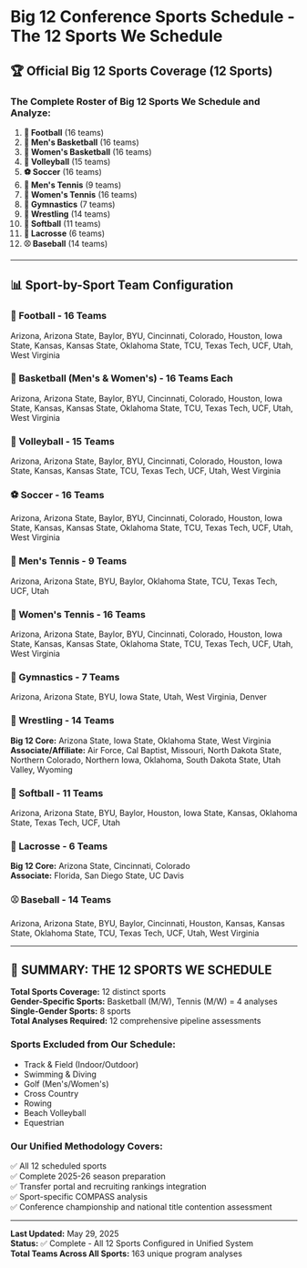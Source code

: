 # Big 12 Conference Sports Schedule - The 12 Sports We Schedule

## 🏆 Official Big 12 Sports Coverage (12 Sports)

### **The Complete Roster of Big 12 Sports We Schedule and Analyze:**

1. **🏈 Football** (16 teams)
2. **🏀 Men's Basketball** (16 teams) 
3. **🏀 Women's Basketball** (16 teams)
4. **🏐 Volleyball** (15 teams)
5. **⚽ Soccer** (16 teams)  
6. **🎾 Men's Tennis** (9 teams)
7. **🎾 Women's Tennis** (16 teams)
8. **🤸 Gymnastics** (7 teams)
9. **🤼 Wrestling** (14 teams)
10. **🥎 Softball** (11 teams)
11. **🥍 Lacrosse** (6 teams)
12. **⚾ Baseball** (14 teams)

---

## 📊 Sport-by-Sport Team Configuration

### **🏈 Football** - 16 Teams
Arizona, Arizona State, Baylor, BYU, Cincinnati, Colorado, Houston, Iowa State, Kansas, Kansas State, Oklahoma State, TCU, Texas Tech, UCF, Utah, West Virginia

### **🏀 Basketball (Men's & Women's)** - 16 Teams Each
Arizona, Arizona State, Baylor, BYU, Cincinnati, Colorado, Houston, Iowa State, Kansas, Kansas State, Oklahoma State, TCU, Texas Tech, UCF, Utah, West Virginia

### **🏐 Volleyball** - 15 Teams
Arizona, Arizona State, Baylor, BYU, Cincinnati, Colorado, Houston, Iowa State, Kansas, Kansas State, TCU, Texas Tech, UCF, Utah, West Virginia

### **⚽ Soccer** - 16 Teams
Arizona, Arizona State, Baylor, BYU, Cincinnati, Colorado, Houston, Iowa State, Kansas, Kansas State, Oklahoma State, TCU, Texas Tech, UCF, Utah, West Virginia

### **🎾 Men's Tennis** - 9 Teams
Arizona, Arizona State, BYU, Baylor, Oklahoma State, TCU, Texas Tech, UCF, Utah

### **🎾 Women's Tennis** - 16 Teams
Arizona, Arizona State, Baylor, BYU, Cincinnati, Colorado, Houston, Iowa State, Kansas, Kansas State, Oklahoma State, TCU, Texas Tech, UCF, Utah, West Virginia

### **🤸 Gymnastics** - 7 Teams
Arizona, Arizona State, BYU, Iowa State, Utah, West Virginia, Denver

### **🤼 Wrestling** - 14 Teams
**Big 12 Core:** Arizona State, Iowa State, Oklahoma State, West Virginia  
**Associate/Affiliate:** Air Force, Cal Baptist, Missouri, North Dakota State, Northern Colorado, Northern Iowa, Oklahoma, South Dakota State, Utah Valley, Wyoming

### **🥎 Softball** - 11 Teams
Arizona, Arizona State, BYU, Baylor, Houston, Iowa State, Kansas, Oklahoma State, Texas Tech, UCF, Utah

### **🥍 Lacrosse** - 6 Teams
**Big 12 Core:** Arizona State, Cincinnati, Colorado  
**Associate:** Florida, San Diego State, UC Davis

### **⚾ Baseball** - 14 Teams
Arizona, Arizona State, BYU, Baylor, Cincinnati, Houston, Kansas, Kansas State, Oklahoma State, TCU, Texas Tech, UCF, Utah, West Virginia

---

## 🎯 **SUMMARY: THE 12 SPORTS WE SCHEDULE**

**Total Sports Coverage:** 12 distinct sports  
**Gender-Specific Sports:** Basketball (M/W), Tennis (M/W) = 4 analyses  
**Single-Gender Sports:** 8 sports  
**Total Analyses Required:** 12 comprehensive pipeline assessments

### **Sports Excluded from Our Schedule:**
- Track & Field (Indoor/Outdoor)
- Swimming & Diving
- Golf (Men's/Women's)
- Cross Country
- Rowing
- Beach Volleyball
- Equestrian

### **Our Unified Methodology Covers:**
✅ All 12 scheduled sports  
✅ Complete 2025-26 season preparation  
✅ Transfer portal and recruiting rankings integration  
✅ Sport-specific COMPASS analysis  
✅ Conference championship and national title contention assessment  

---

**Last Updated:** May 29, 2025  
**Status:** ✅ Complete - All 12 Sports Configured in Unified System  
**Total Teams Across All Sports:** 163 unique program analyses  